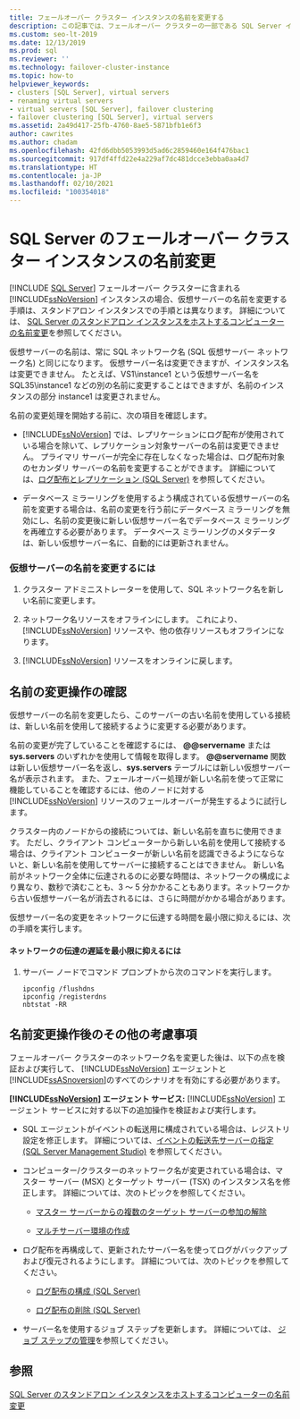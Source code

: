 ```yaml
---
title: フェールオーバー クラスター インスタンスの名前を変更する
description: この記事では、フェールオーバー クラスターの一部である SQL Server インスタンスの名前を変更する方法について説明します。これは、スタンドアロン インスタンスの名前の変更とは異なります。
ms.custom: seo-lt-2019
ms.date: 12/13/2019
ms.prod: sql
ms.reviewer: ''
ms.technology: failover-cluster-instance
ms.topic: how-to
helpviewer_keywords:
- clusters [SQL Server], virtual servers
- renaming virtual servers
- virtual servers [SQL Server], failover clustering
- failover clustering [SQL Server], virtual servers
ms.assetid: 2a49d417-25fb-4760-8ae5-5871bfb1e6f3
author: cawrites
ms.author: chadam
ms.openlocfilehash: 42fd6dbb5053993d5ad6c2859460e164f476bac1
ms.sourcegitcommit: 917df4ffd22e4a229af7dc481dcce3ebba0aa4d7
ms.translationtype: HT
ms.contentlocale: ja-JP
ms.lasthandoff: 02/10/2021
ms.locfileid: "100354018"
---
```

# <a name="rename-a-sql-server-failover-cluster-instance"></a>SQL Server のフェールオーバー クラスター インスタンスの名前変更
[!INCLUDE [SQL Server](../../../includes/applies-to-version/sqlserver.md)]
  フェールオーバー クラスターに含まれる [!INCLUDE[ssNoVersion](../../../includes/ssnoversion-md.md)] インスタンスの場合、仮想サーバーの名前を変更する手順は、スタンドアロン インスタンスでの手順とは異なります。 詳細については、 [SQL Server のスタンドアロン インスタンスをホストするコンピューターの名前変更](../../../database-engine/install-windows/rename-a-computer-that-hosts-a-stand-alone-instance-of-sql-server.md)を参照してください。  
  
 仮想サーバーの名前は、常に SQL ネットワーク名 (SQL 仮想サーバー ネットワーク名) と同じになります。 仮想サーバー名は変更できますが、インスタンス名は変更できません。 たとえば、VS1\instance1 という仮想サーバー名を SQL35\instance1 などの別の名前に変更することはできますが、名前のインスタンスの部分 instance1 は変更されません。  
  
 名前の変更処理を開始する前に、次の項目を確認します。  
  
-   [!INCLUDE[ssNoVersion](../../../includes/ssnoversion-md.md)] では、レプリケーションにログ配布が使用されている場合を除いて、レプリケーション対象サーバーの名前は変更できません。 プライマリ サーバーが完全に存在しなくなった場合は、ログ配布対象のセカンダリ サーバーの名前を変更することができます。 詳細については、[ログ配布とレプリケーション &#40;SQL Server&#41;](../../../database-engine/log-shipping/log-shipping-and-replication-sql-server.md) を参照してください。  
  
-   データベース ミラーリングを使用するよう構成されている仮想サーバーの名前を変更する場合は、名前の変更を行う前にデータベース ミラーリングを無効にし、名前の変更後に新しい仮想サーバー名でデータベース ミラーリングを再確立する必要があります。 データベース ミラーリングのメタデータは、新しい仮想サーバー名に、自動的には更新されません。  
  
### <a name="to-rename-a-virtual-server"></a>仮想サーバーの名前を変更するには  
  
1.  クラスター アドミニストレーターを使用して、SQL ネットワーク名を新しい名前に変更します。  
  
2.  ネットワーク名リソースをオフラインにします。 これにより、 [!INCLUDE[ssNoVersion](../../../includes/ssnoversion-md.md)] リソースや、他の依存リソースもオフラインになります。  
  
3.  [!INCLUDE[ssNoVersion](../../../includes/ssnoversion-md.md)] リソースをオンラインに戻します。  
  
## <a name="verify-the-renaming-operation"></a>名前の変更操作の確認  
 仮想サーバーの名前を変更したら、このサーバーの古い名前を使用している接続は、新しい名前を使用して接続するように変更する必要があります。  
  
 名前の変更が完了していることを確認するには、 **@@servername** または **sys.servers** のいずれかを使用して情報を取得します。 **@@servername** 関数は新しい仮想サーバー名を返し、**sys.servers** テーブルには新しい仮想サーバー名が表示されます。 また、フェールオーバー処理が新しい名前を使って正常に機能していることを確認するには、他のノードに対する [!INCLUDE[ssNoVersion](../../../includes/ssnoversion-md.md)] リソースのフェールオーバーが発生するように試行します。  
  
 クラスター内のノードからの接続については、新しい名前を直ちに使用できます。 ただし、クライアント コンピューターから新しい名前を使用して接続する場合は、クライアント コンピューターが新しい名前を認識できるようにならないと、新しい名前を使用してサーバーに接続することはできません。 新しい名前がネットワーク全体に伝達されるのに必要な時間は、ネットワークの構成により異なり、数秒で済むことも、3 ～ 5 分かかることもあります。ネットワークから古い仮想サーバー名が消去されるには、さらに時間がかかる場合があります。  
  
 仮想サーバー名の変更をネットワークに伝達する時間を最小限に抑えるには、次の手順を実行します。  
  
#### <a name="to-minimize-network-propagation-delay"></a>ネットワークの伝達の遅延を最小限に抑えるには  
  
1.  サーバー ノードでコマンド プロンプトから次のコマンドを実行します。  
  
    ```  
    ipconfig /flushdns  
    ipconfig /registerdns  
    nbtstat -RR  
    ```  
  
## <a name="additional-considerations-after-the-renaming-operation"></a>名前変更操作後のその他の考慮事項  
 フェールオーバー クラスターのネットワーク名を変更した後は、以下の点を検証および実行して、 [!INCLUDE[ssNoVersion](../../../includes/ssnoversion-md.md)] エージェントと [!INCLUDE[ssASnoversion](../../../includes/ssasnoversion-md.md)]のすべてのシナリオを有効にする必要があります。  
  
 **[!INCLUDE[ssNoVersion](../../../includes/ssnoversion-md.md)] エージェント サービス:** [!INCLUDE[ssNoVersion](../../../includes/ssnoversion-md.md)] エージェント サービスに対する以下の追加操作を検証および実行します。  
  
-   SQL エージェントがイベントの転送用に構成されている場合は、レジストリ設定を修正します。 詳細については、[イベントの転送先サーバーの指定 &#40;SQL Server Management Studio&#41;](../../../ssms/agent/designate-an-events-forwarding-server-sql-server-management-studio.md) を参照してください。  
  
-   コンピューター/クラスターのネットワーク名が変更されている場合は、マスター サーバー (MSX) とターゲット サーバー (TSX) のインスタンス名を修正します。 詳細については、次のトピックを参照してください。  
  
    -   [マスター サーバーからの複数のターゲット サーバーの参加の解除](../../../ssms/agent/defect-multiple-target-servers-from-a-master-server.md)  
  
    -   [マルチサーバー環境の作成](../../../ssms/agent/create-a-multiserver-environment.md)  
  
-   ログ配布を再構成して、更新されたサーバー名を使ってログがバックアップおよび復元されるようにします。 詳細については、次のトピックを参照してください。  
  
    -   [ログ配布の構成 &#40;SQL Server&#41;](../../../database-engine/log-shipping/configure-log-shipping-sql-server.md)  
  
    -   [ログ配布の削除 &#40;SQL Server&#41;](../../../database-engine/log-shipping/remove-log-shipping-sql-server.md)  
  
-   サーバー名を使用するジョブ ステップを更新します。 詳細については、 [ジョブ ステップの管理](../../../ssms/agent/manage-job-steps.md)を参照してください。  
  
## <a name="see-also"></a>参照  
 [SQL Server のスタンドアロン インスタンスをホストするコンピューターの名前変更](../../../database-engine/install-windows/rename-a-computer-that-hosts-a-stand-alone-instance-of-sql-server.md)  
  
